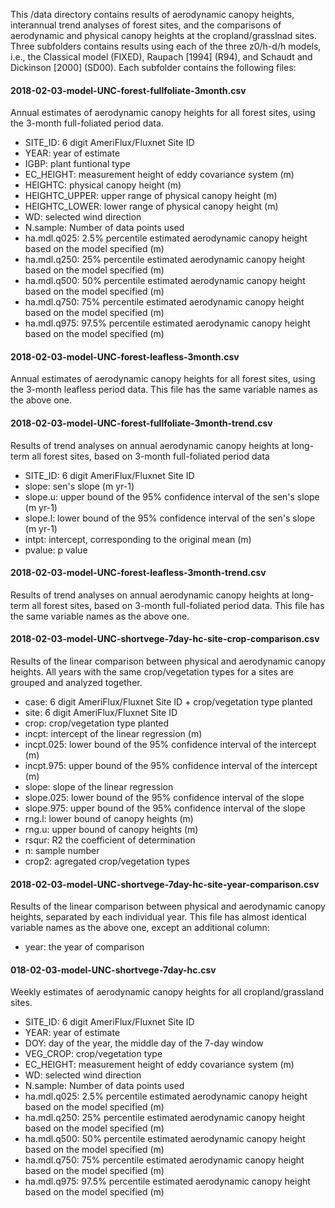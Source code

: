 This /data directory contains results of aerodynamic canopy heights, interannual trend analyses of forest sites, and the comparisons of aerodynamic and physical canopy heights at the cropland/grasslnad sites. Three subfolders contains results using each of the three z0/h-d/h models, i.e., the Classical model (FIXED), Raupach [1994] (R94), and Schaudt and Dickinson [2000] (SD00). Each subfolder contains the following files:   

#### 2018-02-03-model-UNC-forest-fullfoliate-3month.csv  
Annual estimates of aerodynamic canopy heights for all forest sites, using the 3-month full-foliated period data. 
* SITE_ID: 6 digit AmeriFlux/Fluxnet Site ID	
* YEAR: year of estimate
* IGBP: plant funtional type	
* EC_HEIGHT: measurement height of eddy covariance system (m)
* HEIGHTC: physical canopy height (m) 
* HEIGHTC_UPPER: upper range of physical canopy height (m)
* HEIGHTC_LOWER: lower range of physical canopy height (m)
* WD: selected wind direction 
* N.sample: Number of data points used
* ha.mdl.q025: 2.5% percentile estimated aerodynamic canopy height based on the model specified (m)
* ha.mdl.q250: 25% percentile estimated aerodynamic canopy height based on the model specified (m)
* ha.mdl.q500: 50% percentile estimated aerodynamic canopy height based on the model specified (m)
* ha.mdl.q750: 75% percentile estimated aerodynamic canopy height based on the model specified (m)
* ha.mdl.q975: 97.5% percentile estimated aerodynamic canopy height based on the model specified (m)

#### 2018-02-03-model-UNC-forest-leafless-3month.csv
Annual estimates of aerodynamic canopy heights for all forest sites, using the 3-month leafless period data. This file has the same variable names as the above one. 
  
#### 2018-02-03-model-UNC-forest-fullfoliate-3month-trend.csv
Results of trend analyses on annual aerodynamic canopy heights at long-term all forest sites, based on 3-month full-foliated period data
* SITE_ID: 6 digit AmeriFlux/Fluxnet Site ID	
* slope: sen's slope (m yr-1) 
* slope.u: upper bound of the 95% confidence interval of the sen's slope (m yr-1)
* slope.l: lower bound of the 95% confidence interval of the sen's slope (m yr-1)
* intpt: intercept, corresponding to the original mean (m)
* pvalue: p value  

#### 2018-02-03-model-UNC-forest-leafless-3month-trend.csv
Results of trend analyses on annual aerodynamic canopy heights at long-term all forest sites, based on 3-month full-foliated period data. This file has the same variable names as the above one. 

#### 2018-02-03-model-UNC-shortvege-7day-hc-site-crop-comparison.csv
Results of the linear comparison between physical and aerodynamic canopy heights. All years with the same crop/vegetation types for a sites are grouped and analyzed together.    
* case: 6 digit AmeriFlux/Fluxnet Site ID	+ crop/vegetation type planted
* site: 6 digit AmeriFlux/Fluxnet Site ID	
* crop: crop/vegetation type planted
* incpt: intercept of the linear regression (m)
* incpt.025: lower bound of the 95% confidence interval of the intercept (m)
* incpt.975: upper bound of the 95% confidence interval of the intercept (m)
* slope: slope of the linear regression
* slope.025: lower bound of the 95% confidence interval of the slope
* slope.975: upper bound of the 95% confidence interval of the slope
* rng.l: lower bound of canopy heights (m)
* rng.u: upper bound of canopy heights (m)
* rsqur: R2 the coefficient of determination
* n: sample number
* crop2: agregated crop/vegetation types
  
#### 2018-02-03-model-UNC-shortvege-7day-hc-site-year-comparison.csv
Results of the linear comparison between physical and aerodynamic canopy heights, separated by each individual year. This file has almost identical variable names as the above one, except an additional column:
* year: the year of comparison   

#### 018-02-03-model-UNC-shortvege-7day-hc.csv
Weekly estimates of aerodynamic canopy heights for all cropland/grassland sites. 
* SITE_ID: 6 digit AmeriFlux/Fluxnet Site ID	
* YEAR: year of estimate
* DOY: day of the year, the middle day of the 7-day window
* VEG_CROP: crop/vegetation type	
* EC_HEIGHT: measurement height of eddy covariance system (m)
* WD: selected wind direction 
* N.sample: Number of data points used
* ha.mdl.q025: 2.5% percentile estimated aerodynamic canopy height based on the model specified (m)
* ha.mdl.q250: 25% percentile estimated aerodynamic canopy height based on the model specified (m)
* ha.mdl.q500: 50% percentile estimated aerodynamic canopy height based on the model specified (m)
* ha.mdl.q750: 75% percentile estimated aerodynamic canopy height based on the model specified (m)
* ha.mdl.q975: 97.5% percentile estimated aerodynamic canopy height based on the model specified (m)
